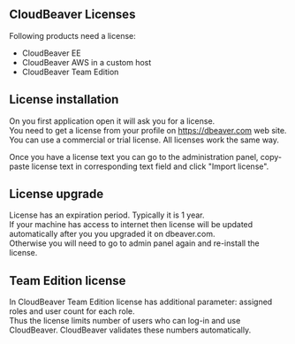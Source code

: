 ## CloudBeaver Licenses

Following products need a license:
- CloudBeaver EE
- CloudBeaver AWS in a custom host
- CloudBeaver Team Edition

## License installation

On you first application open it will ask you for a license.  
You need to get a license from your profile on https://dbeaver.com web site.  
You can use a commercial or trial license. All licenses work the same way.  

Once you have a license text you can go to the administration panel, copy-paste license text in corresponding text field and click "Import license".  

## License upgrade

License has an expiration period. Typically it is 1 year.  
If your machine has access to internet then license will be updated automatically after you you upgraded it on dbeaver.com.  
Otherwise you will need to go to admin panel again and re-install the license.  

## Team Edition license

In CloudBeaver Team Edition license has additional parameter: assigned roles and user count for each role.  
Thus the license limits number of users who can log-in and use CloudBeaver. CloudBeaver validates these numbers automatically.  